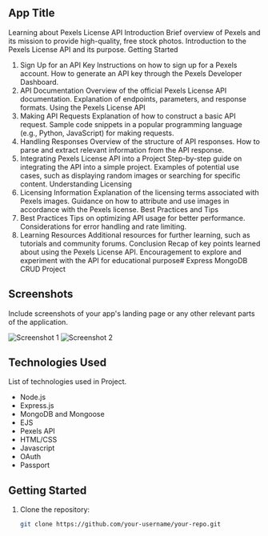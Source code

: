 ## App Title

Learning about Pexels License API
Introduction
Brief overview of Pexels and its mission to provide high-quality, free stock photos.
Introduction to the Pexels License API and its purpose.
Getting Started

1. Sign Up for an API Key
   Instructions on how to sign up for a Pexels account.
   How to generate an API key through the Pexels Developer Dashboard.
2. API Documentation
   Overview of the official Pexels License API documentation.
   Explanation of endpoints, parameters, and response formats.
   Using the Pexels License API
3. Making API Requests
   Explanation of how to construct a basic API request.
   Sample code snippets in a popular programming language (e.g., Python, JavaScript) for making requests.
4. Handling Responses
   Overview of the structure of API responses.
   How to parse and extract relevant information from the API response.
5. Integrating Pexels License API into a Project
   Step-by-step guide on integrating the API into a simple project.
   Examples of potential use cases, such as displaying random images or searching for specific content.
   Understanding Licensing
6. Licensing Information
   Explanation of the licensing terms associated with Pexels images.
   Guidance on how to attribute and use images in accordance with the Pexels license.
   Best Practices and Tips
7. Best Practices
   Tips on optimizing API usage for better performance.
   Considerations for error handling and rate limiting.
8. Learning Resources
   Additional resources for further learning, such as tutorials and community forums.
   Conclusion
   Recap of key points learned about using the Pexels License API.
   Encouragement to explore and experiment with the API for educational purpose# Express MongoDB CRUD Project

## Screenshots

Include screenshots of your app's landing page or any other relevant parts of the application.

![Screenshot 1](url/to/screenshot1.png)
![Screenshot 2](url/to/screenshot2.png)

## Technologies Used

List of technologies used in Project.

-   Node.js
-   Express.js
-   MongoDB and Mongoose
-   EJS
-   Pexels API
-   HTML/CSS
-   Javascript
-   OAuth
-   Passport

## Getting Started

1. Clone the repository:

    ```bash
    git clone https://github.com/your-username/your-repo.git
    ```
